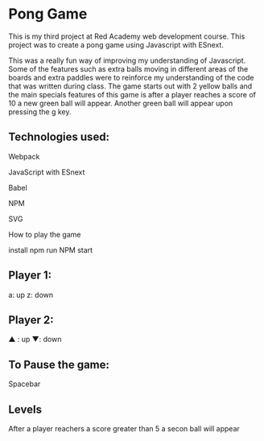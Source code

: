 # Pong Game

This is my third project at Red Academy web development course. This project was to create a pong game using Javascript with ESnext.

This was a really fun way of improving my understanding of Javascript. Some of the features such as extra balls moving in different areas of the boards and extra paddles were to reinforce my understanding of the code that was written during class. The game starts out with 2 yellow balls and the main specials features of this game is after a player reaches a score of 10 a new green ball will appear. Another green ball will appear upon pressing the g key.

## Technologies used:

Webpack

JavaScript with ESnext

Babel

NPM 

SVG

How to play the game

install npm
run NPM start 

## Player 1:

a: up
z: down

## Player 2:

▲ : up
▼: down

## To Pause the game:

Spacebar

## Levels

After a player reachers a score greater than 5 a secon ball will appear


